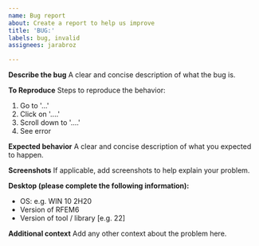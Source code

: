 ```yaml
---
name: Bug report
about: Create a report to help us improve
title: 'BUG:'
labels: bug, invalid
assignees: jarabroz

---
```


**Describe the bug**
A clear and concise description of what the bug is.

**To Reproduce**
Steps to reproduce the behavior:
1. Go to '...'
2. Click on '....'
3. Scroll down to '....'
4. See error

**Expected behavior**
A clear and concise description of what you expected to happen.

**Screenshots**
If applicable, add screenshots to help explain your problem.

**Desktop (please complete the following information):**
 - OS: e.g. WIN 10 2H20
 - Version of RFEM6
 - Version of tool / library [e.g. 22]


**Additional context**
Add any other context about the problem here.
